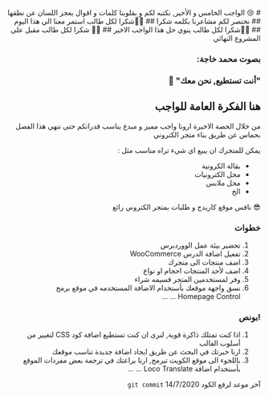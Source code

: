 <div dir="rtl">
# 😢 الواجب الخامس و الأخير, نكتبه لكم و بقلوبنا كلمات و اقوال يعجز اللسان عن نطقها
## نختصر لكم مشاعرنا بكلمه شكرا
## 💪🏻شكرا لكل طالب استمر معنا الي هذا اليوم 
## 👏🏻شكرا لكل طالب ينوي حل هذا الواجب الاخير  
## 🙌🏻 شكرا لكل طالب مقبل على المشروع النهائي

### بصوت محمد خاجة: 
### "أنت تستطيع, نحن معك" 🤩

##  هنا الفكرة العامة للواجب
من خلال الحصة الاخيرة 
ارونا واجب مميز و مبدع يناسب قدراتكم 
حتى ننهي هذا الفصل بحماس عن طريق بناء متجر الكتروني 

يمكن للمتجرك ان يبيع اي شيء تراه مناسب 
مثل : 
- بقالة الكرونية
- محل الكترونيات 
- محل ملابس
- الخ 

😎 نافس موقع كاريدج و طلبات بمتجر الكتروني رائع

### خطوات 
1.  تحضير بيئة عمل الووردبرس
2. تفعيل اضافة الدرس
WooCommerce 
3. اضف منتجات الى متجرك
4. اضف لأحد المنتجات احجام او نواع
5. وفر لمستخدمين المتجر قسيمه شراء
6. نسق واجهة موقعك بأستخدام الاضافة المستخدمه في موقع برمج
Homepage Control
...
...

### !بونص 
1. اذا كنت تمتلك ذاكرة قوية, لنرى ان كنت تستطيع اضافة كود
 CSS لتغيير من أسلوب القالب 
2. ارنا خبرتك في البحث عن طريق ايجاد اضافة جديدة تناسب موقعك
3. باللجوء الى موقع الكويت تبرمج, ارنا براعتك في ترجمة بعض مفردات الموقع بأستخدام اضافة 
Loco Translate 
...
...

آخر موعد لرفع الكود  `git commit` 
14/7/2020
</div>
